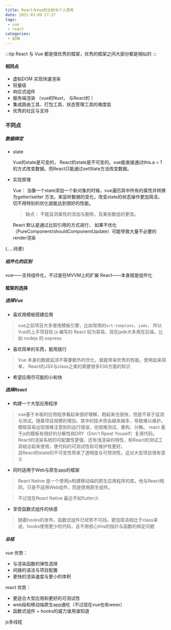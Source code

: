 ```yaml
---
title: React与Vue的比较与个人思考
date: 2021-03-09 17:27
tags:
 - vue
 - react
categories: 
 - 前端
---
```


:::tip
React 与 Vue 都是很优秀的框架，优秀的框架之间大部分都是相似的
:::

<!--more-->

#### 相同点

+ 虚拟DOM 实现快速渲染
+ 轻量级
+ 响应式组件
+ 服务端渲染 （vue的Nuxt， 与React的 ）
+ 集成路由工具、打包工具、状态管理工具的难度低
+ 优秀的社区与支持


### 不同点

##### 数据绑定

+ state

    Vue的state是可变的， React的state是不可变的。vue能直接通过this.a = 1 的方式改变数据。而React只能通过setState方法改变数据。

+ 实现原理

    Vue： 当像一个state添加一个新对象的时候，vue遍历其中所有的属性并转换为getter/setter 方法，来监听数据的变化，改变state的状态操作更加简洁，切不用特别的优化就能达到很好的性能。
    > 缺点： 不能监测属性的添加与删除，及某些数组的更改。 

    React 默认是通过比较引用的方式进行， 如果不优化（PureComponent/shouldComponentUpdate）可能导致大量不必要的render渲染
    
(.....待更)

##### 组件化的区别

vue——支持组件化，不过是在MVVM上的扩展
React——本身就是组件化

#### 框架的选择

##### 选择Vue

+ 喜欢用模板搭建应用 
> vue之前项目大多使用模板引擎，比如常用的`art-template`、`jade`， 所以Vue的上手项目较 js 编写的 React 较为容易。现在jade大多用在后端，比如 nodejs 的 express
+ 喜欢简单的东西，能用就行
> Vue 本身的数据监测不需要额外的优化，就能带来优秀的性能。使用起来简单， React的JSX与class之类的需要很多ES6方面的知识
+ 希望应用尽可能的小和快


##### 选择React

+ 构建一个大型应用程序
> vue基于木板的应用程序看起来很好理解，跑起来也很快，但是不易于监测与测试。随着项目规模的增加，其中的技术债会越来越多，导致难以维护。模板容易出现很难注意到的运行错误，也很难测试、重构、分解。
> react 基于js的模板有很好的分解性和DRY（Don't Rpeat Youself）复用代码。React的渲染系统的可配置性更强，还有浅渲染的特性，和React的测试工具结合起来使用，使代码的可测试性和可维护性更好。  
> 且React的state的不可变性带来了透明度与可预测性。这对大型项目很有意义

+ 同时适用于Web与原生app的框架

> React Native 是一个使用js构建移动端的原生应用程序的库。他与React相同，只是不适用Web组件，而是使用原生组件。

> 不过现在React Native 最近不如flutter火

+ 享受函数式组件的快感

> 随着hooks的发布，函数式组件已经势不可挡。更加简洁相比于class来说，hooks使用更少的代码，且不用担心this的指针与函数的绑定问题

##### 总结

vue 优势： 
+ 与渲染函数的弹性选择
+ 间接的语法与项目配置
+ 更快的渲染速度与更小的体积

react 优势： 
+ 更适合大型应用和更好的可测试性
+ web段和移动端原生app通吃（不过现在vue也有weex）
+ 函数式组件 + hooks的威力谁用谁知道


js多线程
